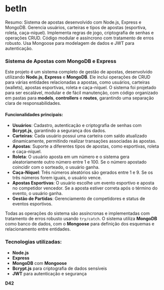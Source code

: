 # betIn
Resumo: 
Sistema de apostas desenvolvido com Node.js, Express e MongoDB. Gerencia usuários, carteiras e tipos de apostas (esportiva, roleta, caça-níquel). Implementa regras de jogo, criptografia de senhas e operações CRUD. Código modular e assíncrono com tratamento de erros robusto. Usa Mongoose para modelagem de dados e JWT para autenticação.

### Sistema de Apostas com MongoDB e Express

Este projeto é um sistema completo de gestão de apostas, desenvolvido utilizando **Node.js**, **Express** e **MongoDB**. Ele inclui operações de CRUD para várias entidades relacionadas a apostas, como usuários, carteiras (wallets), apostas esportivas, roleta e caça-níquel. O sistema foi projetado para ser escalável, modular e de fácil manutenção, com código organizado em pastas para **models**, **controllers** e **routes**, garantindo uma separação clara de responsabilidades.

#### Funcionalidades principais:
- **Usuários**: Cadastro, autenticação e criptografia de senhas com **Bcrypt.js**, garantindo a segurança dos dados.
- **Carteiras**: Cada usuário possui uma carteira com saldo atualizado dinamicamente, permitindo realizar transações associadas às apostas.
- **Apostas**: Suporte a diferentes tipos de apostas, como esportivas, roleta e caça-níquel.
- **Roleta**: O usuário aposta em um número e o sistema gera aleatoriamente outro número entre 1 e 100. Se o número apostado coincidir com o sorteado, o usuário ganha.
- **Caça-Níquel**: Três números aleatórios são gerados entre 1 e 9. Se os três números forem iguais, o usuário vence.
- **Apostas Esportivas**: O usuário escolhe um evento esportivo e aposta no competidor vencedor. Se a aposta estiver correta após o término do evento, o usuário ganha.
- **Gestão de Partidas**: Gerenciamento de competidores e status de eventos esportivos.

Todas as operações do sistema são assíncronas e implementadas com tratamento de erros robusto usando `try/catch`. O sistema utiliza **MongoDB** como banco de dados, com o **Mongoose** para definição dos esquemas e relacionamento entre entidades.

### Tecnologias utilizadas:
- **Node.js**
- **Express**
- **MongoDB** com **Mongoose**
- **Bcrypt.js** para criptografia de dados sensíveis
- **JWT** para autenticação e segurança

**D42**

